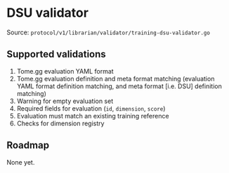 # DSU validator

Source: `protocol/v1/librarian/validator/training-dsu-validator.go`

## Supported validations

1. Tome.gg evaluation YAML format
2. Tome.gg evaluation definition and meta format matching (evaluation YAML format definition matching, and meta format [i.e. DSU] definition matching)
3. Warning for empty evaluation set
4. Required fields for evaluation (`id`, `dimension`, `score`)
5. Evaluation must match an existing training reference
6. Checks for dimension registry

## Roadmap

None yet.